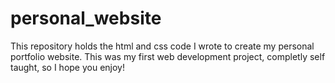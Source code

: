 # personal_website

This repository holds the html and css code I wrote to create my personal portfolio website. This was my first web development project, completly self taught, so I hope you enjoy!
